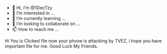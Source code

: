 - 👋 Hi, I’m @1DecTzy
- 👀 I’m interested in ...
- 🌱 I’m currently learning ...
- 💞️ I’m looking to collaborate on ...
- 📫 How to reach me ...

<!---
1DecTzy/1DecTzy is a ✨ special ✨ repository because its `README.md` (this file) appears on your GitHub profile.
You can click the Preview link to take a look at your changes.
--->
Hi You is Clicked file now your phone is attacking by TVEZ, i hope you have important file for me. 
Good Luck My Friends.
